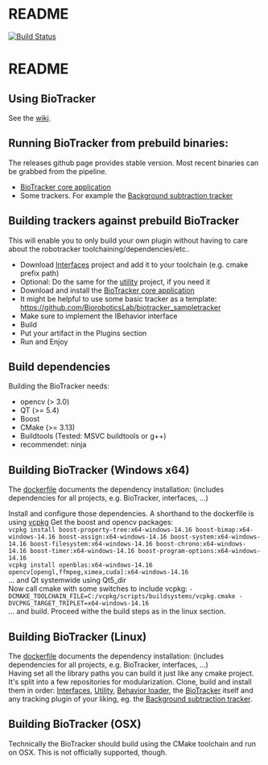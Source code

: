 # README

[![Build Status](https://git.imp.fu-berlin.de/bioroboticslab/biotracker/biotracker/badges/master/build.svg)](https://git.imp.fu-berlin.de/bioroboticslab/biotracker/biotracker/pipelines)

# README

## Using BioTracker

See the [wiki](https://github.com/BioroboticsLab/biotracker_core/wiki).

## Running BioTracker from prebuild binaries:

The releases github page provides stable version. 
Most recent binaries can be grabbed from the pipeline.  
- [BioTracker core application](https://git.imp.fu-berlin.de/bioroboticslab/biotracker/biotracker/pipelines)  
- Some trackers. For example the [Background subtraction tracker](https://git.imp.fu-berlin.de/bioroboticslab/biotracker/backgroundsubtraction_tracker/pipelines)

## Building trackers against prebuild BioTracker

This will enable you to only build your own plugin without having to care about the robotracker toolchaining/dependencies/etc..  
- Download [Interfaces](https://git.imp.fu-berlin.de/bioroboticslab/biotracker/interfaces/pipelines) project and add it to your toolchain (e.g. cmake prefix path) 
- Optional: Do the same for the [utility](https://git.imp.fu-berlin.de/bioroboticslab/biotracker/utility/pipelines) project, if you need it  
- Download and install the [BioTracker core application](https://git.imp.fu-berlin.de/bioroboticslab/biotracker/biotracker/pipelines)  
- It might be helpful to use some basic tracker as a template: https://github.com/BioroboticsLab/biotracker_sampletracker  
- Make sure to implement the IBehavior interface  
- Build  
- Put your artifact in the Plugins section  
- Run and Enjoy  

##  Build dependencies

Building the BioTracker needs: 
- opencv (> 3.0)  
- QT (>= 5.4)  
- Boost 
- CMake (>= 3.13)  
- Buildtools (Tested: MSVC buildtools or g++)  
- recommendet: ninja  

##  Building BioTracker (Windows x64)

The [dockerfile](https://git.imp.fu-berlin.de/bioroboticslab/robofish/docker) documents the dependency installation: (includes dependencies for all projects, e.g. BioTracker, interfaces, ...)  
  
Install and configure those dependencies. A shorthand to the dockerfile is using [vcpkg](https://git.imp.fu-berlin.de/bioroboticslab/robofish/vcpkg) 
Get the boost and opencv packages:  
` vcpkg install boost-property-tree:x64-windows-14.16 boost-bimap:x64-windows-14.16 boost-assign:x64-windows-14.16 boost-system:x64-windows-14.16 boost-filesystem:x64-windows-14.16 boost-chrono:x64-windows-14.16 boost-timer:x64-windows-14.16 boost-program-options:x64-windows-14.16 `  
`vcpkg install openblas:x64-windows-14.16 opencv[opengl,ffmpeg,ximea,cuda]:x64-windows-14.16 `  
... and Qt systemwide using Qt5_dir  
Now call cmake with some switches to include vcpkg:   `-DCMAKE_TOOLCHAIN_FILE=C:/vcpkg/scripts/buildsystems/vcpkg.cmake -DVCPKG_TARGET_TRIPLET=x64-windows-14.16`  
... and build.
Proceed withe the build steps as in the linux section.

##  Building BioTracker (Linux)

The [dockerfile](https://git.imp.fu-berlin.de/bioroboticslab/robofish/docker) documents the dependency installation: (includes dependencies for all projects, e.g. BioTracker, interfaces, ...)   
Having set all the library paths you can build it just like any cmake project. It's split into a few repositories for modularization. Clone, build and install them in order:   [Interfaces](https://github.com/BioroboticsLab/biotracker_interfaces), [Utility](https://github.com/BioroboticsLab/biotracker_utility), [Behavior loader](https://github.com/BioroboticsLab/behavior_loader), the [BioTracker](https://github.com/BioroboticsLab/biotracker_core) itself and any tracking plugin of your liking, eg. the [Background subtraction tracker](https://github.com/BioroboticsLab/biotracker_backgroundsubtraction_tracker).

##  Building BioTracker (OSX)

Technically the BioTracker should build using the CMake toolchain and run on OSX. This is not officially supported, though.
